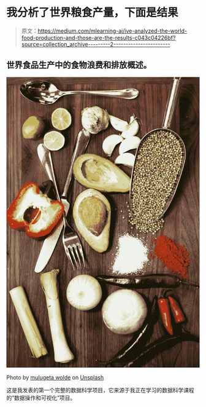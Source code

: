 # 我分析了世界粮食产量，下面是结果

> 原文：<https://medium.com/mlearning-ai/ive-analyzed-the-world-food-production-and-those-are-the-results-c043c04226bf?source=collection_archive---------2----------------------->

## 世界食品生产中的食物浪费和排放概述。

![](img/f73cccaa0abc7c090a43c7fd914c953f.png)

Photo by [mulugeta wolde](https://unsplash.com/@onestopproductions?utm_source=unsplash&utm_medium=referral&utm_content=creditCopyText) on [Unsplash](https://unsplash.com/s/photos/food-production?utm_source=unsplash&utm_medium=referral&utm_content=creditCopyText)

这是我发表的第一个完整的数据科学项目，它来源于我正在学习的数据科学课程的“数据操作和可视化”项目。